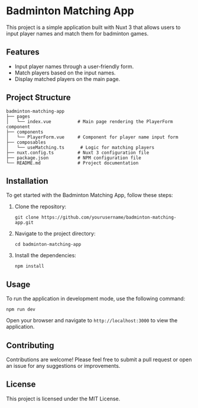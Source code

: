 # Badminton Matching App

This project is a simple application built with Nuxt 3 that allows users to input player names and match them for badminton games.

## Features

- Input player names through a user-friendly form.
- Match players based on the input names.
- Display matched players on the main page.

## Project Structure

```
badminton-matching-app
├── pages
│   └── index.vue          # Main page rendering the PlayerForm component
├── components
│   └── PlayerForm.vue     # Component for player name input form
├── composables
│   └── useMatching.ts      # Logic for matching players
├── nuxt.config.ts         # Nuxt 3 configuration file
├── package.json           # NPM configuration file
└── README.md              # Project documentation
```

## Installation

To get started with the Badminton Matching App, follow these steps:

1. Clone the repository:
   ```
   git clone https://github.com/yourusername/badminton-matching-app.git
   ```

2. Navigate to the project directory:
   ```
   cd badminton-matching-app
   ```

3. Install the dependencies:
   ```
   npm install
   ```

## Usage

To run the application in development mode, use the following command:

```
npm run dev
```

Open your browser and navigate to `http://localhost:3000` to view the application.

## Contributing

Contributions are welcome! Please feel free to submit a pull request or open an issue for any suggestions or improvements.

## License

This project is licensed under the MIT License.